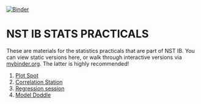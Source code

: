 [![Binder](https://mybinder.org/badge_logo.svg)](https://mybinder.org/v2/gh/esdalmaijer/Cambridge_NST_IB_statistics/master)

NST IB STATS PRACTICALS
=======================

These are materials for the statistics practicals that are part of NST IB. You can view static versions here, or walk through interactive versions via [mybinder.org](https://mybinder.org/v2/gh/esdalmaijer/Cambridge_NST_IB_statistics/master). The latter is highly recommended!

1. [Plot Spot](01_plot_spot.ipynb)
2. [Correlation Station](02_correlation_station.ipynb)
3. [Regression session](03_regression_session.ipynb)
4. [Model Doddle](04_model_doddle.ipynb)



